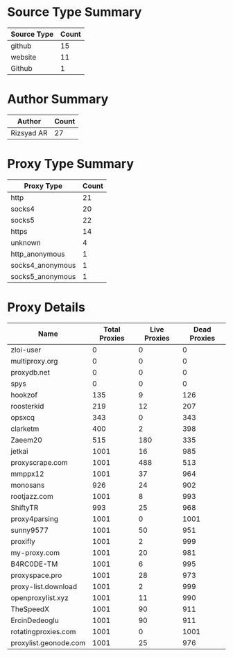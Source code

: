 # Source Type Summary

| Source Type | Count |
|-------------|-------|
| github | 15 |
| website | 11 |
| Github | 1 |


# Author Summary

| Author | Count |
|--------|-------|
| Rizsyad AR | 27 |


# Proxy Type Summary

| Proxy Type | Count |
|------------|-------|
| http | 21 |
| socks4 | 20 |
| socks5 | 22 |
| https | 14 |
| unknown | 4 |
| http_anonymous | 1 |
| socks4_anonymous | 1 |
| socks5_anonymous | 1 |


# Proxy Details

| Name | Total Proxies | Live Proxies | Dead Proxies |
|------|---------------|--------------|---------------|
| zloi-user | 0 | 0 | 0 |
| multiproxy.org | 0 | 0 | 0 |
| proxydb.net | 0 | 0 | 0 |
| spys | 0 | 0 | 0 |
| hookzof | 135 | 9 | 126 |
| roosterkid | 219 | 12 | 207 |
| opsxcq | 343 | 0 | 343 |
| clarketm | 400 | 2 | 398 |
| Zaeem20 | 515 | 180 | 335 |
| jetkai | 1001 | 16 | 985 |
| proxyscrape.com | 1001 | 488 | 513 |
| mmppx12 | 1001 | 37 | 964 |
| monosans | 926 | 24 | 902 |
| rootjazz.com | 1001 | 8 | 993 |
| ShiftyTR | 993 | 25 | 968 |
| proxy4parsing | 1001 | 0 | 1001 |
| sunny9577 | 1001 | 50 | 951 |
| proxifly | 1001 | 2 | 999 |
| my-proxy.com | 1001 | 20 | 981 |
| B4RC0DE-TM | 1001 | 6 | 995 |
| proxyspace.pro | 1001 | 28 | 973 |
| proxy-list.download | 1001 | 2 | 999 |
| openproxylist.xyz | 1001 | 11 | 990 |
| TheSpeedX | 1001 | 90 | 911 |
| ErcinDedeoglu | 1001 | 90 | 911 |
| rotatingproxies.com | 1001 | 0 | 1001 |
| proxylist.geonode.com | 1001 | 25 | 976 |
